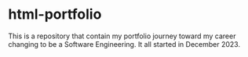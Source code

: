 # html-portfolio
This is a repository that contain my portfolio journey toward my career changing to be a Software Engineering. It all started in December 2023.
